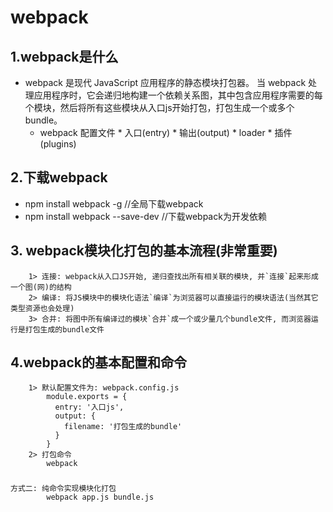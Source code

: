 # webpack 
## 1.webpack是什么

- webpack  是现代 JavaScript 应用程序的静态模块打包器。
  	当 webpack 处理应用程序时，它会递归地构建一个依赖关系图，其中包含应用程序需要的每个模块，然后将所有这些模块从入口js开始打包，打包生成一个或多个 bundle。	
  * webpack 配置文件
          *  入口(entry)
          *  输出(output)
          *  loader
          *  插件(plugins)
## 2.下载webpack
  * npm install webpack -g   //全局下载webpack
  * npm install webpack --save-dev  //下载webpack为开发依赖
  
## 3. webpack模块化打包的基本流程(非常重要)
	
    	1> 连接: webpack从入口JS开始, 递归查找出所有相关联的模块, 并`连接`起来形成一个图(网)的结构
        2> 编译: 将JS模块中的模块化语法`编译`为浏览器可以直接运行的模块语法(当然其它类型资源也会处理)
		3> 合并: 将图中所有编译过的模块`合并`成一个或少量几个bundle文件, 而浏览器运行是打包生成的bundle文件 
## 4.webpack的基本配置和命令
        1> 默认配置文件为: webpack.config.js
            module.exports = {
              entry: '入口js',
              output: {
                filename: '打包生成的bundle'
              }
            }
        2> 打包命令
            webpack

###
	方式二: 纯命令实现模块化打包
			webpack app.js bundle.js  